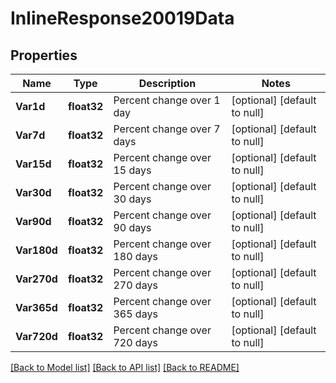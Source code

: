 # InlineResponse20019Data

## Properties
Name | Type | Description | Notes
------------ | ------------- | ------------- | -------------
**Var1d** | **float32** | Percent change over 1 day | [optional] [default to null]
**Var7d** | **float32** | Percent change over 7 days | [optional] [default to null]
**Var15d** | **float32** | Percent change over 15 days | [optional] [default to null]
**Var30d** | **float32** | Percent change over 30 days | [optional] [default to null]
**Var90d** | **float32** | Percent change over 90 days | [optional] [default to null]
**Var180d** | **float32** | Percent change over 180 days | [optional] [default to null]
**Var270d** | **float32** | Percent change over 270 days | [optional] [default to null]
**Var365d** | **float32** | Percent change over 365 days | [optional] [default to null]
**Var720d** | **float32** | Percent change over 720 days | [optional] [default to null]

[[Back to Model list]](../README.md#documentation-for-models) [[Back to API list]](../README.md#documentation-for-api-endpoints) [[Back to README]](../README.md)

